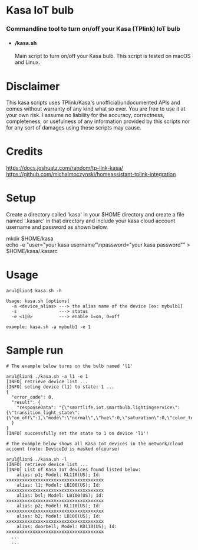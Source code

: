 # Kasa IoT bulb

### Commandline tool to turn on/off your Kasa (TPlink) IoT bulb

- #### /kasa.sh  
  Main script to turn on/off your Kasa bulb. This script is tested on macOS and Linux.

# Disclaimer
This kasa scripts uses TPlink/Kasa's unofficial/undocumented APIs and comes without warranty of any kind what so ever. You are free to use it at your own risk. I assume no liability for the accuracy, correctness, completeness, or usefulness of any information provided by this scripts nor for any sort of damages using these scripts may cause.

# Credits
https://docs.joshuatz.com/random/tp-link-kasa/ <br>
https://github.com/michalmoczynski/homeassistant-tplink-integration

# Setup
Create a directory called 'kasa' in your $HOME directory and create a file named '.kasarc' in that directory and include your kasa cloud account username and password as shown below. 

mkdir $HOME/kasa <br>
echo -e "user=\"your kasa username\"\npassword=\"your kasa password\"" > $HOME/kasa/.kasarc

# Usage

```
arul@lion$ kasa.sh -h

Usage: kasa.sh [options]
  -a <device_alias> ---> the alias name of the device [ex: mybulb1]
  -s                ---> status
  -e <1|0>          ---> enable 1=on, 0=off

example: kasa.sh -a mybulb1 -e 1
```

# Sample run
```
# The example below turns on the bulb named 'l1'

arul@lion$ ./kasa.sh -a l1 -e 1
[INFO] retrieve device list ...
[INFO] seting device (l1) to state: 1 ...
{
  "error_code": 0,
  "result": {
    "responseData": "{\"smartlife.iot.smartbulb.lightingservice\":{\"transition_light_state\":{\"on_off\":1,\"mode\":\"normal\",\"hue\":0,\"saturation\":0,\"color_temp\":2700,\"brightness\":100,\"err_code\":0}}}"
  }
}
[INFO] successfully set the state to 1 on device 'l1'!

```
```
# The example below shows all Kasa IoT devices in the network/cloud account (note: DeviceId is masked ofcourse)

arul@lion$ ./kasa.sh -l
[INFO] retrieve device list ...
[INFO] List of Kasa IoT devices found listed below:
	alias: p1; Model: KL110(US); Id: xxxxxxxxxxxxxxxxxxxxxxxxxxxxxxxxxxxxx
	alias: l1; Model: LB100(US); Id: xxxxxxxxxxxxxxxxxxxxxxxxxxxxxxxxxxxxx
	alias: bsl; Model: LB100(US); Id: xxxxxxxxxxxxxxxxxxxxxxxxxxxxxxxxxxxxx
	alias: p2; Model: KL110(US); Id: xxxxxxxxxxxxxxxxxxxxxxxxxxxxxxxxxxxxx
	alias: b2; Model: LB100(US); Id: xxxxxxxxxxxxxxxxxxxxxxxxxxxxxxxxxxxxx
	alias: doorbell; Model: KD110(US); Id: xxxxxxxxxxxxxxxxxxxxxxxxxxxxxxxxxxxxx
  ...
  ...

```
